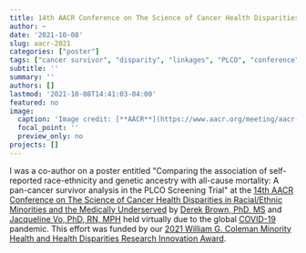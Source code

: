 ```yaml
---
title: 14th AACR Conference on The Science of Cancer Health Disparities in Racial/Ethnic Minorities and the Medically Underserved
author: ~
date: '2021-10-08'
slug: aacr-2021
categories: ["poster"]
tags: ["cancer survivor", "disparity", "linkages", "PLCO", "conference"]
subtitle: ''
summary: ''
authors: []
lastmod: '2021-10-08T14:41:03-04:00'
featured: no
image:
  caption: 'Image credit: [**AACR**](https://www.aacr.org/meeting/aacr-virtual-conference-14th-aacr-conference-on-the-science-of-cancer-health-disparities-in-racial-ethnic-minorities-and-the-medically-underserved/)'
  focal_point: ''
  preview_only: no
projects: []
---
```


I was a co-author on a poster entitled "Comparing the association of self-reported race-ethnicity and genetic ancestry with all-cause mortality: A pan-cancer survivor analysis in the PLCO Screening Trial" at the [14th AACR Conference on The Science of Cancer Health Disparities in Racial/Ethnic Minorities and the Medically Underserved](https://www.aacr.org/meeting/aacr-virtual-conference-14th-aacr-conference-on-the-science-of-cancer-health-disparities-in-racial-ethnic-minorities-and-the-medically-underserved/) by [Derek Brown, PhD, MS](https://orcid.org/0000-0001-8393-1713) and [Jacqueline Vo, PhD, RN, MPH](https://orcid.org/0000-0001-8891-4437) held virtually due to the global [COVID-19](https://www.cdc.gov/coronavirus/2019-ncov/index.html) pandemic. This effort was funded by our [2021 William G. Coleman Minority Health and Health Disparities Research Innovation Award](/post/coleman-2021).